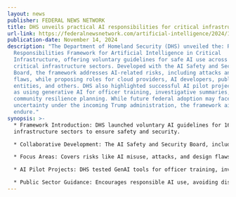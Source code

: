 ```yaml
---
layout: news
publisher: FEDERAL NEWS NETWORK
title: DHS unveils practical AI responsibilities for critical infrastructure
url-link: https://federalnewsnetwork.com/artificial-intelligence/2024/11/dhs-unveils-practical-ai-responsibilities-for-critical-infrastructure/
publication-date: November 14, 2024
description: "The Department of Homeland Security (DHS) unveiled the: Roles and
  Responsibilities Framework for Artificial Intelligence in Critical
  Infrastructure, offering voluntary guidelines for safe AI use across 16
  critical infrastructure sectors. Developed with the AI Safety and Security
  Board, the framework addresses AI-related risks, including attacks and design
  flaws, while proposing roles for cloud providers, AI developers, public sector
  entities, and others. DHS also highlighted successful AI pilot projects, such
  as using generative AI for officer training, investigative summaries, and
  community resilience planning. While future federal adoption may face
  uncertainty under the incoming Trump administration, the framework aims to
  endure."
synopsis: >-
  * Framework Introduction: DHS launched voluntary AI guidelines for 16 critical
  infrastructure sectors to ensure safety and security.

  * Collaborative Development: The AI Safety and Security Board, including industry and government leaders, helped craft the framework.

  * Focus Areas: Covers risks like AI misuse, attacks, and design flaws; emphasizes data governance, deployment, and monitoring.

  * AI Pilot Projects: DHS tested GenAI tools for officer training, investigative summaries, and community resilience planning.

  * Public Sector Guidance: Encourages responsible AI use, avoiding discriminatory outcomes, and advancing innovation through regulation.
---
```


